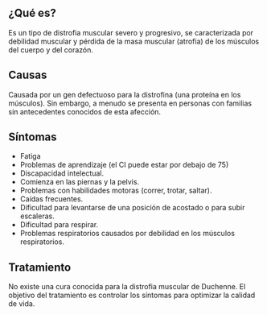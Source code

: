 ﻿## ¿Qué es?
Es un tipo de distrofia muscular severo y progresivo, se caracterizada por debilidad muscular y pérdida de la masa muscular (atrofia) de los músculos del cuerpo y del corazón.

## Causas
Causada por un gen defectuoso para la distrofina (una proteína en los músculos). Sin embargo, a menudo se presenta en personas con familias sin antecedentes conocidos de esta afección.

## Síntomas
-	Fatiga
-	Problemas de aprendizaje (el CI puede estar por debajo de 75)
-	Discapacidad intelectual.
-	Comienza en las piernas y la pelvis.
-	Problemas con habilidades motoras (correr, trotar, saltar).
-	Caídas frecuentes.
-	Dificultad para levantarse de una posición de acostado o para subir escaleras.
-	Dificultad para respirar.
-	Problemas respiratorios causados por debilidad en los músculos respiratorios.

## Tratamiento
No existe una cura conocida para la distrofia muscular de Duchenne. El objetivo del tratamiento es controlar los síntomas para optimizar la calidad de vida.

